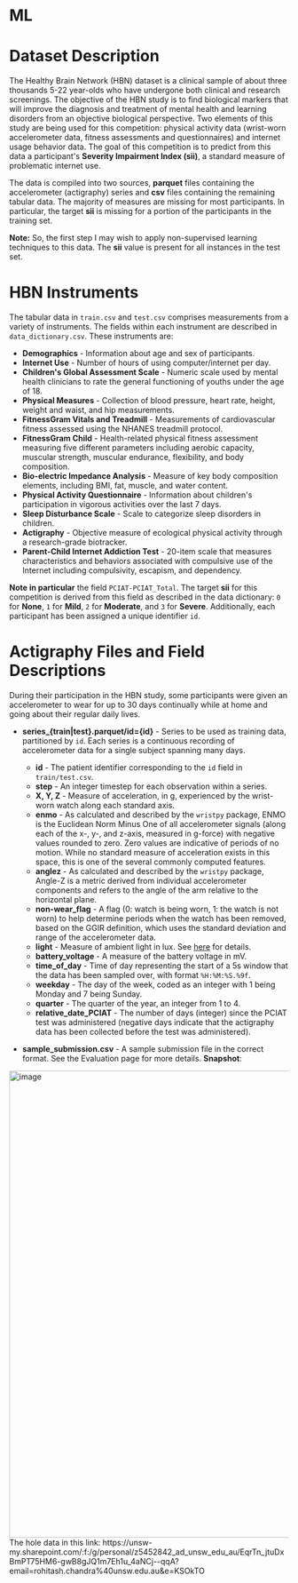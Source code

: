 # ML

# Dataset Description

The Healthy Brain Network (HBN) dataset is a clinical sample of about three thousands 5-22 year-olds who have undergone both clinical and research screenings. The objective of the HBN study is to find biological markers that will improve the diagnosis and treatment of mental health and learning disorders from an objective biological perspective. Two elements of this study are being used for this competition: physical activity data (wrist-worn accelerometer data, fitness assessments and questionnaires) and internet usage behavior data. The goal of this competition is to predict from this data a participant's **Severity Impairment Index (sii)**, a standard measure of problematic internet use.

The data is compiled into two sources, **parquet** files containing the accelerometer (actigraphy) series and **csv** files containing the remaining tabular data. The majority of measures are missing for most participants. In particular, the target **sii** is missing for a portion of the participants in the training set. 

**Note:** So, the first step I may wish to apply non-supervised learning techniques to this data. The **sii** value is present for all instances in the test set.

# HBN Instruments

The tabular data in `train.csv` and `test.csv` comprises measurements from a variety of instruments. The fields within each instrument are described in `data_dictionary.csv`. These instruments are:

- **Demographics** - Information about age and sex of participants.
- **Internet Use** - Number of hours of using computer/internet per day.
- **Children's Global Assessment Scale** - Numeric scale used by mental health clinicians to rate the general functioning of youths under the age of 18.
- **Physical Measures** - Collection of blood pressure, heart rate, height, weight and waist, and hip measurements.
- **FitnessGram Vitals and Treadmill** - Measurements of cardiovascular fitness assessed using the NHANES treadmill protocol.
- **FitnessGram Child** - Health-related physical fitness assessment measuring five different parameters including aerobic capacity, muscular strength, muscular endurance, flexibility, and body composition.
- **Bio-electric Impedance Analysis** - Measure of key body composition elements, including BMI, fat, muscle, and water content.
- **Physical Activity Questionnaire** - Information about children's participation in vigorous activities over the last 7 days.
- **Sleep Disturbance Scale** - Scale to categorize sleep disorders in children.
- **Actigraphy** - Objective measure of ecological physical activity through a research-grade biotracker.
- **Parent-Child Internet Addiction Test** - 20-item scale that measures characteristics and behaviors associated with compulsive use of the Internet including compulsivity, escapism, and dependency.

**Note in particular** the field `PCIAT-PCIAT_Total`. The target **sii** for this competition is derived from this field as described in the data dictionary: `0` for **None**, `1` for **Mild**, `2` for **Moderate**, and `3` for **Severe**. Additionally, each participant has been assigned a unique identifier `id`.

# Actigraphy Files and Field Descriptions

During their participation in the HBN study, some participants were given an accelerometer to wear for up to 30 days continually while at home and going about their regular daily lives.

- **series_{train|test}.parquet/id={id}** - Series to be used as training data, partitioned by `id`. Each series is a continuous recording of accelerometer data for a single subject spanning many days.

  - **id** - The patient identifier corresponding to the `id` field in `train/test.csv`.
  - **step** - An integer timestep for each observation within a series.
  - **X, Y, Z** - Measure of acceleration, in g, experienced by the wrist-worn watch along each standard axis.
  - **enmo** - As calculated and described by the `wristpy` package, ENMO is the Euclidean Norm Minus One of all accelerometer signals (along each of the x-, y-, and z-axis, measured in g-force) with negative values rounded to zero. Zero values are indicative of periods of no motion. While no standard measure of acceleration exists in this space, this is one of the several commonly computed features.
  - **anglez** - As calculated and described by the `wristpy` package, Angle-Z is a metric derived from individual accelerometer components and refers to the angle of the arm relative to the horizontal plane.
  - **non-wear_flag** - A flag (0: watch is being worn, 1: the watch is not worn) to help determine periods when the watch has been removed, based on the GGIR definition, which uses the standard deviation and range of the accelerometer data.
  - **light** - Measure of ambient light in lux. See [here](#) for details.
  - **battery_voltage** - A measure of the battery voltage in mV.
  - **time_of_day** - Time of day representing the start of a 5s window that the data has been sampled over, with format `%H:%M:%S.%9f`.
  - **weekday** - The day of the week, coded as an integer with 1 being Monday and 7 being Sunday.
  - **quarter** - The quarter of the year, an integer from 1 to 4.
  - **relative_date_PCIAT** - The number of days (integer) since the PCIAT test was administered (negative days indicate that the actigraphy data has been collected before the test was administered).

- **sample_submission.csv** - A sample submission file in the correct format. See the Evaluation page for more details.
**Snapshot**:
<img width="841" alt="image" src="https://github.com/user-attachments/assets/a2101f51-d084-4495-8c18-6f6819d33029">
The hole data in this link:
https://unsw-my.sharepoint.com/:f:/g/personal/z5452842_ad_unsw_edu_au/EqrTn_jtuDxBmPT75HM6-gwB8gJQ1m7Eh1u_4aNCj--qqA?email=rohitash.chandra%40unsw.edu.au&e=KSOkTO


